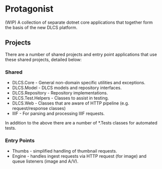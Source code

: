 # Protagonist

(WIP) A collection of separate dotnet core applications that together form the basis of the new DLCS platform.

## Projects

There are a number of shared projects and entry point applications that use these shared projects, detailed below:

### Shared

* DLCS.Core - General non-domain specific utilities and exceptions.
* DLCS.Model - DLCS models and repository interfaces.
* DLCS.Repository - Repository implementations.
* DLCS.Test.Helpers - Classes to assist in testing.
* DLCS.Web - Classes that are aware of HTTP pipeline (e.g. request/response classes)
* IIIF - For parsing and processing IIIF requests.

In addition to the above there are a number of *.Tests classes for automated tests.

### Entry Points

* Thumbs - simplified handling of thumbnail requests.
* Engine - handles ingest requests via HTTP request (for image) and queue listeners (image and A/V).
